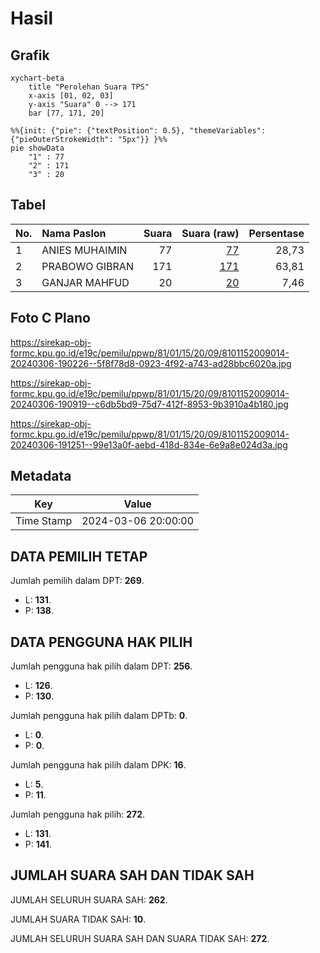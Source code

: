 # Hasil

## Grafik

```mermaid
xychart-beta
    title "Perolehan Suara TPS"
    x-axis [01, 02, 03]
    y-axis "Suara" 0 --> 171
    bar [77, 171, 20]
```

```mermaid
%%{init: {"pie": {"textPosition": 0.5}, "themeVariables": {"pieOuterStrokeWidth": "5px"}} }%%
pie showData
    "1" : 77
    "2" : 171
    "3" : 20
```

## Tabel

| No. | Nama Paslon    | Suara | Suara (raw) | Persentase |
|:--- |:-------------- | -----:| -----------:| ----------:|
| 1   | ANIES MUHAIMIN | 77    | [77][p-1]   | 28,73      |
| 2   | PRABOWO GIBRAN | 171   | [171][p-2]  | 63,81      |
| 3   | GANJAR MAHFUD  | 20    | [20][p-3]   | 7,46       |


[p-1]: https://github.com/gigit-pemilu/pemilu-2024-81-maluku/blob/main/pilpres/hitung-suara/sub/81-maluku/sub/01-maluku-tengah/sub/15-leihitu/sub/2009-seith/sub/014-tps/sub/paslon-1.txt
[p-2]: https://github.com/gigit-pemilu/pemilu-2024-81-maluku/blob/main/pilpres/hitung-suara/sub/81-maluku/sub/01-maluku-tengah/sub/15-leihitu/sub/2009-seith/sub/014-tps/sub/paslon-2.txt
[p-3]: https://github.com/gigit-pemilu/pemilu-2024-81-maluku/blob/main/pilpres/hitung-suara/sub/81-maluku/sub/01-maluku-tengah/sub/15-leihitu/sub/2009-seith/sub/014-tps/sub/paslon-3.txt

## Foto C Plano

https://sirekap-obj-formc.kpu.go.id/e19c/pemilu/ppwp/81/01/15/20/09/8101152009014-20240306-190226--5f8f78d8-0923-4f92-a743-ad28bbc6020a.jpg

https://sirekap-obj-formc.kpu.go.id/e19c/pemilu/ppwp/81/01/15/20/09/8101152009014-20240306-190919--c6db5bd9-75d7-412f-8953-9b3910a4b180.jpg

https://sirekap-obj-formc.kpu.go.id/e19c/pemilu/ppwp/81/01/15/20/09/8101152009014-20240306-191251--99e13a0f-aebd-418d-834e-6e9a8e024d3a.jpg


## Metadata

| Key        | Value               |
| ---------- | ------------------- |
| Time Stamp | 2024-03-06 20:00:00 |


## DATA PEMILIH TETAP

Jumlah pemilih dalam DPT: **269**.
 * L: **131**.
 * P: **138**.

## DATA PENGGUNA HAK PILIH

Jumlah pengguna hak pilih dalam DPT: **256**.
 * L: **126**.
 * P: **130**.

Jumlah pengguna hak pilih dalam DPTb: **0**.
 * L: **0**.
 * P: **0**.

Jumlah pengguna hak pilih dalam DPK: **16**.
 * L: **5**.
 * P: **11**.

Jumlah pengguna hak pilih: **272**.
 * L: **131**.
 * P: **141**.

## JUMLAH SUARA SAH DAN TIDAK SAH

JUMLAH SELURUH SUARA SAH: **262**.

JUMLAH SUARA TIDAK SAH: **10**.

JUMLAH SELURUH SUARA SAH DAN SUARA TIDAK SAH: **272**.


